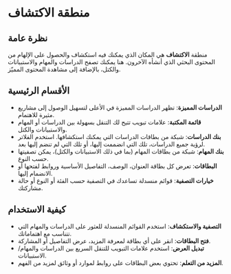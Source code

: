 # منطقة الاكتشاف

## نظرة عامة

منطقة **الاكتشاف** هي المكان الذي يمكنك فيه استكشاف والحصول على الإلهام من المحتوى البحثي الذي أنشأه الآخرون. هنا يمكنك تصفح الدراسات والمهام والاستبيانات والكتل، بالإضافة إلى مشاهدة المحتوى المميّز.

## الأقسام الرئيسية

- **الدراسات المميزة**: تظهر الدراسات المميزة في الأعلى لتسهيل الوصول إلى مشاريع مثيرة للاهتمام.
- **قائمة المكتبة**: علامات تبويب تتيح لك التنقل بسهولة بين الدراسات أو المهام والاستبيانات والكتل.
- **بنك الدراسات**: شبكة من بطاقات الدراسات التي يمكنك استكشافها. استخدم الفلاتر لرؤية جميع الدراسات، تلك التي انضممت إليها، أو تلك التي لم تنضم إليها بعد.
- **بنك المهام**: شبكة من بطاقات المهام (بما في ذلك الاستبيانات والكتل)، يمكن تصفيتها حسب النوع.
- **البطاقات**: تعرض كل بطاقة العنوان، الوصف، التفاصيل الأساسية وروابط لفتحها أو الانضمام إليها.
- **خيارات التصفية**: قوائم منسدلة تساعدك في التصفية حسب الفئة أو النوع أو حالة مشاركتك.

## كيفية الاستخدام

- **التصفية والاستكشاف**: استخدم القوائم المنسدلة للعثور على الدراسات والمهام التي تتناسب مع اهتماماتك.
- **فتح البطاقات**: انقر على أي بطاقة لمعرفة المزيد، عرض التفاصيل أو المشاركة.
- **تبديل العرض**: استخدم علامات التبويب للتنقل السريع بين الدراسات والمهام/الاستبيانات.
- **المزيد من التعلم**: تحتوي بعض البطاقات على روابط لموارد أو وثائق لمزيد من الفهم.
